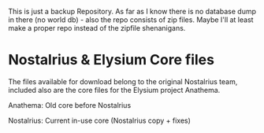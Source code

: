 This is just a backup Repository.
As far as I know there is no database dump in there (no world db) - also the repo consists of zip files. Maybe I'll at least make a proper repo instead of the zipfile shenanigans.

# Nostalrius & Elysium Core files

The files available for download belong to the original Nostalrius team, included also are the core files for the Elysium project Anathema.

Anathema: Old core before Nostalrius

Nostalrius: Current in-use core (Nostalrius copy + fixes)
